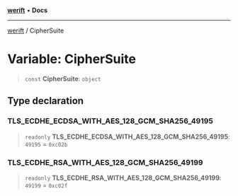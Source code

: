 [**werift**](../README.md) • **Docs**

***

[werift](../globals.md) / CipherSuite

# Variable: CipherSuite

> `const` **CipherSuite**: `object`

## Type declaration

### TLS\_ECDHE\_ECDSA\_WITH\_AES\_128\_GCM\_SHA256\_49195

> `readonly` **TLS\_ECDHE\_ECDSA\_WITH\_AES\_128\_GCM\_SHA256\_49195**: `49195` = `0xc02b`

### TLS\_ECDHE\_RSA\_WITH\_AES\_128\_GCM\_SHA256\_49199

> `readonly` **TLS\_ECDHE\_RSA\_WITH\_AES\_128\_GCM\_SHA256\_49199**: `49199` = `0xc02f`

